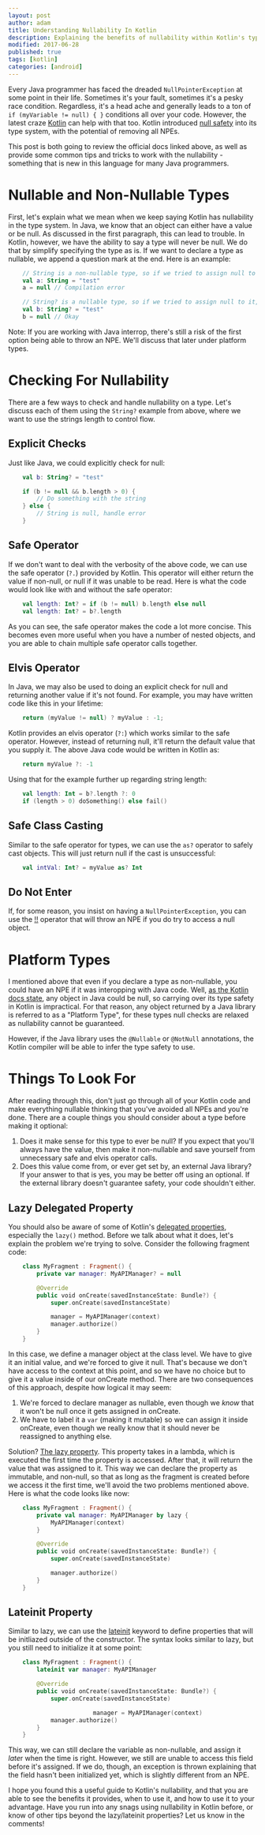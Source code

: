 ```yaml
---
layout: post
author: adam
title: Understanding Nullability In Kotlin
description: Explaining the benefits of nullability within Kotlin's type system.
modified: 2017-06-28
published: true
tags: [kotlin]
categories: [android]
---
```


Every Java programmer has faced the dreaded `NullPointerException` at some point in their life. Sometimes it's your fault, sometimes it's a pesky race condition. Regardless, it's a head ache and generally leads to a ton of `if (myVariable != null) { }` conditions all over your code. However, the latest craze [Kotlin](https://kotlinlang.org) can help with that too. Kotlin introduced [null safety](https://kotlinlang.org/docs/reference/null-safety.html) into its type system, with the potential of removing all NPEs. 

This post is both going to review the official docs linked above, as well as provide some common tips and tricks to work with the nullability - something that is new in this language for many Java programmers.

<!--more-->

# Nullable and Non-Nullable Types

First, let's explain what we mean when we keep saying Kotlin has nullability in the type system. In Java, we know that an object can either have a value or be null. As discussed in the first paragraph, this can lead to trouble. In Kotlin, however, we have the ability to say a type will never be null. We do that by simplify specifying the type as is. If we want to declare a type as nullable, we append a question mark at the end. Here is an example:

```kotlin
	// String is a non-nullable type, so if we tried to assign null to it, there would be a compilation error
	val a: String = "test"
	a = null // Compilation error

	// String? is a nullable type, so if we tried to assign null to it, it would accept it
	val b: String? = "test"
	b = null // Okay
```

Note: If you are working with Java interrop, there's still a risk of the first option being able to throw an NPE. We'll discuss that later under platform types.

# Checking For Nullability

There are a few ways to check and handle nullability on a type. Let's discuss each of them using the `String?` example from above, where we want to use the strings length to control flow.

## Explicit Checks

Just like Java, we could explicitly check for null:

```kotlin
	val b: String? = "test"

	if (b != null && b.length > 0) {
		// Do something with the string
	} else {
		// String is null, handle error
	}
```

## Safe Operator

If we don't want to deal with the verbosity of the above code, we can use the safe operator (`?.`) provided by Kotlin. This operator will either return the value if non-null, or null if it was unable to be read. Here is what the code would look like with and without the safe operator:

```kotlin
	val length: Int? = if (b != null) b.length else null
	val length: Int? = b?.length
```

As you can see, the safe operator makes the code a lot more concise. This becomes even more useful when you have a number of nested objects, and you are able to chain multiple safe operator calls together.

## Elvis Operator

In Java, we may also be used to doing an explicit check for null and returning another value if it's not found. For example, you may have written code like this in your lifetime:

```java
	return (myValue != null) ? myValue : -1;
```

Kotlin provides an elvis operator (`?:`) which works similar to the safe operator. However, instead of returning null, it'll return the default value that you supply it. The above Java code would be written in Kotlin as:

```kotlin
	return myValue ?: -1
```

Using that for the example further up regarding string length:

```kotlin
	val length: Int = b?.length ?: 0
	if (length > 0) doSomething() else fail()
```

## Safe Class Casting

Similar to the safe operator for types, we can use the `as?` operator to safely cast objects. This will just return null if the cast is unsuccessful:

```kotlin
	val intVal: Int? = myValue as? Int
```

## Do Not Enter

If, for some reason, you insist on having a `NullPointerException`, you can use the [!!](https://kotlinlang.org/docs/reference/null-safety.html#the--operator) operator that will throw an NPE if you do try to access a null object.

# Platform Types

I mentioned above that even if you declare a type as non-nullable, you could have an NPE if it was interopping with Java code. Well, [as the Kotlin docs state](https://kotlinlang.org/docs/reference/java-interop.html#null-safety-and-platform-types), any object in Java could be null, so carrying over its type safety in Kotlin is impractical. For that reason, any object returned by a Java library is referred to as a "Platform Type", for these types null checks are relaxed as nullability cannot be guaranteed.

However, if the Java library uses the `@Nullable` or `@NotNull` annotations, the Kotlin compiler will be able to infer the type safety to use.

# Things To Look For

After reading through this, don't just go through all of your Kotlin code and make everything nullable thinking that you've avoided all NPEs and you're done. There are a couple things you should consider about a type before making it optional:

1. Does it make sense for this type to ever be null? If you expect that you'll always have the value, then make it non-nullable and save yourself from unnecessary safe and elvis operator calls.
2. Does this value come from, or ever get set by, an external Java library? If your answer to that is yes, you may be better off using an optional. If the external library doesn't guarantee safety, your code shouldn't either.

## Lazy Delegated Property

You should also be aware of some of Kotlin's [delegated properties](https://kotlinlang.org/docs/reference/delegated-properties.html), especially the `lazy()` method. Before we talk about what it does, let's explain the problem we're trying to solve. Consider the following fragment code:

```kotlin
	class MyFragment : Fragment() {
		private var manager: MyAPIManager? = null

		@Override
		public void onCreate(savedInstanceState: Bundle?) {
			super.onCreate(savedInstanceState)

			manager = MyAPIManager(context)
			manager.authorize()
		}
	}
```

In this case, we define a manager object at the class level. We have to give it an initial value, and we're forced to give it null. That's because we don't have access to the context at this point, and so we have no choice but to give it a value inside of our onCreate method. There are two consequences of this approach, despite how logical it may seem:

1. We're forced to declare manager as nullable, even though we *know* that it won't be null once it gets assigned in onCreate.
2. We have to label it a `var` (making it mutable) so we can assign it inside onCreate, even though we really know that it should never be reassigned to anything else.

Solution? [The lazy property](https://kotlinlang.org/docs/reference/delegated-properties.html#lazy). This property takes in a lambda, which is executed the first time the property is accessed. After that, it will return the value that was assigned to it. This way we can declare the property as immutable, and non-null, so that as long as the fragment is created before we access it the first time, we'll avoid the two problems mentioned above. Here is what the code looks like now:

```kotlin
	class MyFragment : Fragment() {
		private val manager: MyAPIManager by lazy {
			MyAPIManager(context)
		}

		@Override
		public void onCreate(savedInstanceState: Bundle?) {
			super.onCreate(savedInstanceState)

			manager.authorize()
		}
	}
```

## Lateinit Property

Similar to lazy, we can use the [lateinit](https://kotlinlang.org/docs/reference/properties.html#late-initialized-properties) keyword to define properties that will be initliazed outside of the constructor. The syntax looks similar to lazy, but you still need to initialize it at some point:

```kotlin
    class MyFragment : Fragment() {
		lateinit var manager: MyAPIManager

		@Override
		public void onCreate(savedInstanceState: Bundle?) {
			super.onCreate(savedInstanceState)

                        manager = MyAPIManager(context)
			manager.authorize()
		}
	}
```

This way, we can still declare the variable as non-nullable, and assign it *late*r when the time is right. However, we still are unable to access this field before it's assigned. If we do, though, an exception is thrown explaining that the field hasn't been initialized yet, which is slightly different from an NPE.


I hope you found this a useful guide to Kotlin's nullability, and that you are able to see the benefits it provides, when to use it, and how to use it to your advantage. Have you run into any snags using nullability in Kotlin before, or know of other tips beyond the lazy/lateinit properties? Let us know in the comments!
